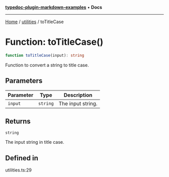 [**typedoc-plugin-markdown-examples**](../../README.md) • **Docs**

***

[Home](../../README.md) / [utilities](../README.md) / toTitleCase

# Function: toTitleCase()

```ts
function toTitleCase(input): string
```

Function to convert a string to title case.

## Parameters

| Parameter | Type | Description |
| ------ | ------ | ------ |
| `input` | `string` | The input string. |

## Returns

`string`

The input string in title case.

## Defined in

utilities.ts:29
